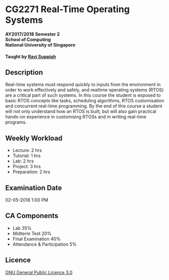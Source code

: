 # CG2271 Real-Time Operating Systems

__AY2017/2018 Semester 2<br>
School of Computing<br>
National University of Singapore__

#### Taught by [Ravi Suppiah](http://www.comp.nus.edu.sg/cs/bio/suppiah/)

## Description
Real-time systems must respond quickly to inputs from the environment in order to work effectively and safely, and realtime operating systems (RTOS) are a critical part of such systems. In this course the student is exposed to basic RTOS concepts like tasks, scheduling algorithms, RTOS customisation and concurrent real-time programming. By the end of this course a student will not only understand how an RTOS is built, but will also gain practical hands-on experience in customising RTOSs and in writing real-time programs.

## Weekly Workload
- Lecture: 2 hrs
- Tutorial: 1 hrs
- Lab: 2 hrs
- Project: 3 hrs
- Preparation: 2 hrs

## Examination Date
02-05-2018 1:00 PM

## CA Components
- Lab 35%
- Midterm Test 20%
- Final Examination 40%
- Attendance & Participation 5%

## Licence
[GNU General Public Licence 3.0](LICENSE)
